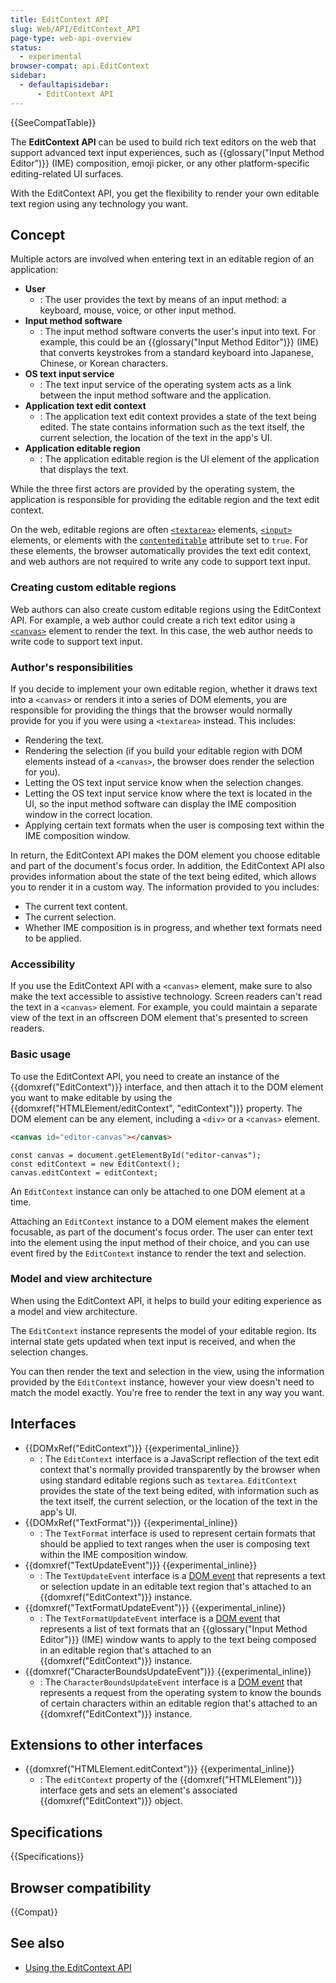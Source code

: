 ```yaml
---
title: EditContext API
slug: Web/API/EditContext_API
page-type: web-api-overview
status:
  - experimental
browser-compat: api.EditContext
sidebar:
  - defaultapisidebar:
      - EditContext API
---
```


{{SeeCompatTable}}

The **EditContext API** can be used to build rich text editors on the web that support advanced text input experiences, such as {{glossary("Input Method Editor")}} (IME) composition, emoji picker, or any other platform-specific editing-related UI surfaces.

With the EditContext API, you get the flexibility to render your own editable text region using any technology you want.

## Concept

Multiple actors are involved when entering text in an editable region of an application:

- **User**
  - : The user provides the text by means of an input method: a keyboard, mouse, voice, or other input method.
- **Input method software**
  - : The input method software converts the user's input into text. For example, this could be an {{glossary("Input Method Editor")}} (IME) that converts keystrokes from a standard keyboard into Japanese, Chinese, or Korean characters.
- **OS text input service**
  - : The text input service of the operating system acts as a link between the input method software and the application.
- **Application text edit context**
  - : The application text edit context provides a state of the text being edited. The state contains information such as the text itself, the current selection, the location of the text in the app's UI.
- **Application editable region**
  - : The application editable region is the UI element of the application that displays the text.

While the three first actors are provided by the operating system, the application is responsible for providing the editable region and the text edit context.

On the web, editable regions are often [`<textarea>`](/en-US/docs/Web/HTML/Reference/Elements/textarea) elements, [`<input>`](/en-US/docs/Web/HTML/Reference/Elements/input) elements, or elements with the [`contenteditable`](/en-US/docs/Web/HTML/Reference/Global_attributes/contenteditable) attribute set to `true`. For these elements, the browser automatically provides the text edit context, and web authors are not required to write any code to support text input.

### Creating custom editable regions

Web authors can also create custom editable regions using the EditContext API. For example, a web author could create a rich text editor using a [`<canvas>`](/en-US/docs/Web/HTML/Reference/Elements/canvas) element to render the text. In this case, the web author needs to write code to support text input.

### Author's responsibilities

If you decide to implement your own editable region, whether it draws text into a `<canvas>` or renders it into a series of DOM elements, you are responsible for providing the things that the browser would normally provide for you if you were using a `<textarea>` instead. This includes:

- Rendering the text.
- Rendering the selection (if you build your editable region with DOM elements instead of a `<canvas>`, the browser does render the selection for you).
- Letting the OS text input service know when the selection changes.
- Letting the OS text input service know where the text is located in the UI, so the input method software can display the IME composition window in the correct location.
- Applying certain text formats when the user is composing text within the IME composition window.

In return, the EditContext API makes the DOM element you choose editable and part of the document's focus order. In addition, the EditContext API also provides information about the state of the text being edited, which allows you to render it in a custom way. The information provided to you includes:

- The current text content.
- The current selection.
- Whether IME composition is in progress, and whether text formats need to be applied.

### Accessibility

If you use the EditContext API with a `<canvas>` element, make sure to also make the text accessible to assistive technology. Screen readers can't read the text in a `<canvas>` element. For example, you could maintain a separate view of the text in an offscreen DOM element that's presented to screen readers.

### Basic usage

To use the EditContext API, you need to create an instance of the {{domxref("EditContext")}} interface, and then attach it to the DOM element you want to make editable by using the {{domxref("HTMLElement/editContext", "editContext")}} property. The DOM element can be any element, including a `<div>` or a `<canvas>` element.

```html
<canvas id="editor-canvas"></canvas>
```

```js-nolint
const canvas = document.getElementById("editor-canvas");
const editContext = new EditContext();
canvas.editContext = editContext;
```

An `EditContext` instance can only be attached to one DOM element at a time.

Attaching an `EditContext` instance to a DOM element makes the element focusable, as part of the document's focus order. The user can enter text into the element using the input method of their choice, and you can use event fired by the `EditContext` instance to render the text and selection.

### Model and view architecture

When using the EditContext API, it helps to build your editing experience as a model and view architecture.

The `EditContext` instance represents the model of your editable region. Its internal state gets updated when text input is received, and when the selection changes.

You can then render the text and selection in the view, using the information provided by the `EditContext` instance, however your view doesn't need to match the model exactly. You're free to render the text in any way you want.

## Interfaces

- {{DOMxRef("EditContext")}} {{experimental_inline}}
  - : The `EditContext` interface is a JavaScript reflection of the text edit context that's normally provided transparently by the browser when using standard editable regions such as `textarea`. `EditContext` provides the state of the text being edited, with information such as the text itself, the current selection, or the location of the text in the app's UI.
- {{DOMxRef("TextFormat")}} {{experimental_inline}}
  - : The `TextFormat` interface is used to represent certain formats that should be applied to text ranges when the user is composing text within the IME composition window.
- {{domxref("TextUpdateEvent")}} {{experimental_inline}}
  - : The `TextUpdateEvent` interface is a [DOM event](/en-US/docs/Web/API/Event) that represents a text or selection update in an editable text region that's attached to an {{domxref("EditContext")}} instance.
- {{domxref("TextFormatUpdateEvent")}} {{experimental_inline}}
  - : The `TextFormatUpdateEvent` interface is a [DOM event](/en-US/docs/Web/API/Event) that represents a list of text formats that an {{glossary("Input Method Editor")}} (IME) window wants to apply to the text being composed in an editable region that's attached to an {{domxref("EditContext")}} instance.
- {{domxref("CharacterBoundsUpdateEvent")}} {{experimental_inline}}
  - : The `CharacterBoundsUpdateEvent` interface is a [DOM event](/en-US/docs/Web/API/Event) that represents a request from the operating system to know the bounds of certain characters within an editable region that's attached to an {{domxref("EditContext")}} instance.

## Extensions to other interfaces

- {{domxref("HTMLElement.editContext")}} {{experimental_inline}}
  - : The `editContext` property of the {{domxref("HTMLElement")}} interface gets and sets an element's associated {{domxref("EditContext")}} object.

## Specifications

{{Specifications}}

## Browser compatibility

{{Compat}}

## See also

- [Using the EditContext API](/en-US/docs/Web/API/EditContext_API/Guide)
